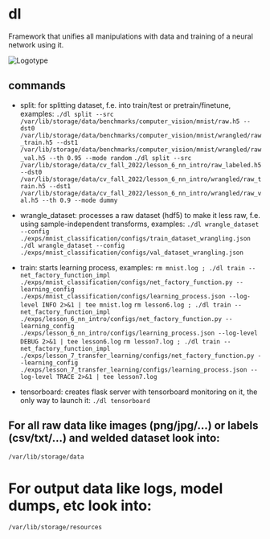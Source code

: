 # dl
Framework that unifies all manipulations with data and training of a neural network using it.

![Logotype](./docs/wall.jpg)

## commands
* split: for splitting dataset, f.e. into train/test or pretrain/finetune, examples:
```./dl split --src /var/lib/storage/data/benchmarks/computer_vision/mnist/raw.h5 --dst0 /var/lib/storage/data/benchmarks/computer_vision/mnist/wrangled/raw_train.h5 --dst1 /var/lib/storage/data/benchmarks/computer_vision/mnist/wrangled/raw_val.h5 --th 0.95 --mode random```
```./dl split --src /var/lib/storage/data/cv_fall_2022/lesson_6_nn_intro/raw_labeled.h5 --dst0 /var/lib/storage/data/cv_fall_2022/lesson_6_nn_intro/wrangled/raw_train.h5 --dst1 /var/lib/storage/data/cv_fall_2022/lesson_6_nn_intro/wrangled/raw_val.h5 --th 0.9 --mode dummy```

* wrangle_dataset: processes a raw dataset (hdf5) to make it less raw, f.e. using sample-independent transforms, examples:
```./dl wrangle_dataset --config ./exps/mnist_classification/configs/train_dataset_wrangling.json```
```./dl wrangle_dataset --config ./exps/mnist_classification/configs/val_dataset_wrangling.json```

* train: starts learning process, examples:
```rm mnist.log ; ./dl train --net_factory_function_impl ./exps/mnist_classification/configs/net_factory_function.py --learning_config ./exps/mnist_classification/configs/learning_process.json --log-level INFO 2>&1 | tee mnist.log```
```rm lesson6.log ; ./dl train --net_factory_function_impl ./exps/lesson_6_nn_intro/configs/net_factory_function.py --learning_config ./exps/lesson_6_nn_intro/configs/learning_process.json --log-level DEBUG 2>&1 | tee lesson6.log```
```rm lesson7.log ; ./dl train --net_factory_function_impl ./exps/lesson_7_transfer_learning/configs/net_factory_function.py --learning_config ./exps/lesson_7_transfer_learning/configs/learning_process.json --log-level TRACE 2>&1 | tee lesson7.log```

* tensorboard: creates flask server with tensorboard monitoring on it, the only way to launch it:
```./dl tensorboard```

## For all raw data like images (png/jpg/...) or labels (csv/txt/...) and welded dataset look into:
```/var/lib/storage/data```


# For output data like logs, model dumps, etc look into:
```/var/lib/storage/resources```
